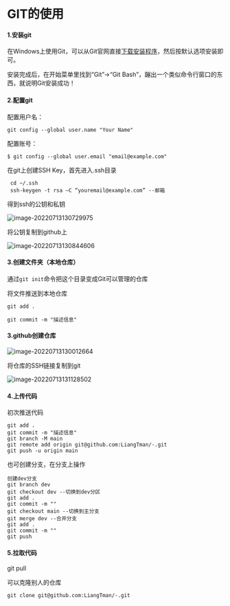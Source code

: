 # GIT的使用

#### 1.安装git

在Windows上使用Git，可以从Git官网直接[下载安装程序](https://git-scm.com/downloads)，然后按默认选项安装即可。

安装完成后，在开始菜单里找到“Git”->“Git Bash”，蹦出一个类似命令行窗口的东西，就说明Git安装成功！

#### 2.配置git

配置用户名：

```shell
git config --global user.name "Your Name"
```

配置账号：

```shell
$ git config --global user.email "email@example.com"
```

在git上创建SSH Key，首先进入.ssh目录

```shell
 cd ~/.ssh
 ssh-keygen -t rsa –C “youremail@example.com” --邮箱
```

得到ssh的公钥和私钥

![image-20220713130729975](C:\Users\liang\AppData\Roaming\Typora\typora-user-images\image-20220713130729975.png)



将公钥复制到github上

![image-20220713130844606](C:\Users\liang\AppData\Roaming\Typora\typora-user-images\image-20220713130844606.png)





#### 3.创建文件夹（本地仓库）

通过`git init`命令把这个目录变成Git可以管理的仓库

将文件推送到本地仓库

```shell
git add .

git commit -m "描述信息"
```



#### 3.github创建仓库

![image-20220713130012664](C:\Users\liang\AppData\Roaming\Typora\typora-user-images\image-20220713130012664.png)





将仓库的SSH链接复制到git

![image-20220713131128502](C:\Users\liang\AppData\Roaming\Typora\typora-user-images\image-20220713131128502.png)





#### 4.上传代码

初次推送代码

```
git add .
git commit -m "描述信息"
git branch -M main
git remote add origin git@github.com:LiangTman/-.git
git push -u origin main
```

也可创建分支，在分支上操作

```shell
创建dev分支
git branch dev
git checkout dev --切换到dev分区
git add .
git commit -m ""
git checkout main --切换到主分支
git merge dev --合并分支
git add .
git commit -m ""
git push
```



#### 5.拉取代码

git pull

可以克隆别人的仓库

```shell
git clone git@github.com:LiangTman/-.git
```

